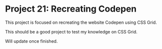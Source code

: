 <h1>Project 21: Recreating Codepen</h1>
<p>This project is focused on recreating the website Codepen using CSS Grid.</p>
<p>This should be a good project to test my knowledge on CSS Grid.</p>
<p>Will update once finished.</p>